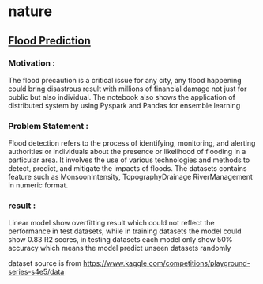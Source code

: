 # nature
## [Flood Prediction](nature/Flood_detection.ipynb)
### Motivation :
The flood precaution is a critical issue for any city, any flood happening could bring disastrous result with millions of financial
damage not just for public but also individual.
The notebook also shows the application of distributed system by using Pyspark and Pandas for ensemble learning

### Problem Statement : 
Flood detection refers to the process of identifying, monitoring, and alerting authorities or individuals about the 
presence or likelihood of flooding in a particular area. It involves the use of various technologies and methods to detect, 
predict, and mitigate the impacts of floods. The datasets contains feature such as MonsoonIntensity, TopographyDrainage
RiverManagement in numeric format. 

### result :
Linear model show overfitting result which could not reflect the performance in test datasets, while in training datasets the model
could show 0.83 R2 scores, in testing datasets each model only show 50% accuracy which means the model predict unseen datasets 
randomly


dataset source is from https://www.kaggle.com/competitions/playground-series-s4e5/data


